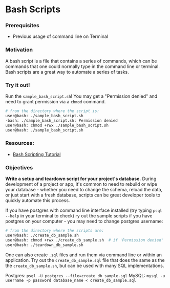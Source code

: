 # Bash Scripts

### Prerequisites

- Previous usage of command line on Terminal 

### Motivation

A bash script is a file that contains a series of commands, which can be commands that one could normally type in the command line or terminal. Bash scripts are a great way to automate a series of tasks. 


### Try it out! 
Run the `sample_bash_script.sh`! You may get a "Permission denied" and need to grant permission via a `chmod` command. 

```sh
# from the directory where the script is:
user@bash: ./sample_bash_script.sh
-bash: ./sample_bash_script.sh: Permission denied
user@bash: chmod +rwx ./sample_bash_script.sh
user@bash: ./sample_bash_script.sh
```


### Resources: 
- [Bash Scripting Tutorial](https://ryanstutorials.net/bash-scripting-tutorial/)

### Objectives

**Write a setup and teardown script for your project's database.**
During development of a project or app, it's common to need to rebuild or wipe your database - whether you need to change the schema, reload the data, or just start with a fresh database, scripts can be great developer tools to quickly automate this process. 

If you have postgres with command line interface installed (try typing `psql --help` in your terminal to check) ry out the sample scripts if you have postgres on your computer - you may need to change postgres username: 
```sh
# from the directory where the scripts are:
user@bash: ./create_db_sample.sh
user@bash: chmod +rwx ./create_db_sample.sh  # if 'Permission denied' 
user@bash: ./teardown_db_sample.sh
```


One can also create `.sql` files and run them via command line or within an application. Try out the `create_db_sample.sql` file that does the same as the the `create_db_sample.sh`, but can be used with many SQL implementations. 

Postgres: `psql -U postgres --file=create_db_sample.sql`
MySQL: `mysql -u username -p password database_name < create_db_sample.sql`


